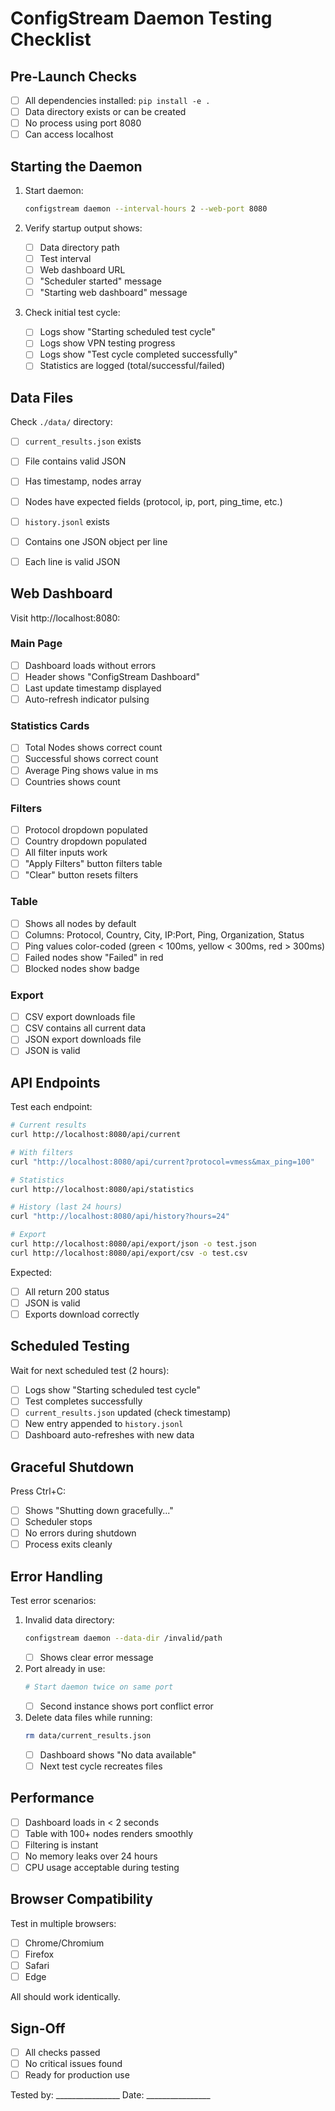 # ConfigStream Daemon Testing Checklist

## Pre-Launch Checks

- [ ] All dependencies installed: `pip install -e .`
- [ ] Data directory exists or can be created
- [ ] No process using port 8080
- [ ] Can access localhost

## Starting the Daemon

1. Start daemon:
   ```bash
   configstream daemon --interval-hours 2 --web-port 8080
   ```

2. Verify startup output shows:
   - [ ] Data directory path
   - [ ] Test interval
   - [ ] Web dashboard URL
   - [ ] "Scheduler started" message
   - [ ] "Starting web dashboard" message

3. Check initial test cycle:
   - [ ] Logs show "Starting scheduled test cycle"
   - [ ] Logs show VPN testing progress
   - [ ] Logs show "Test cycle completed successfully"
   - [ ] Statistics are logged (total/successful/failed)

## Data Files

Check `./data/` directory:

- [ ] `current_results.json` exists
- [ ] File contains valid JSON
- [ ] Has timestamp, nodes array
- [ ] Nodes have expected fields (protocol, ip, port, ping_time, etc.)

- [ ] `history.jsonl` exists
- [ ] Contains one JSON object per line
- [ ] Each line is valid JSON

## Web Dashboard

Visit http://localhost:8080:

### Main Page
- [ ] Dashboard loads without errors
- [ ] Header shows "ConfigStream Dashboard"
- [ ] Last update timestamp displayed
- [ ] Auto-refresh indicator pulsing

### Statistics Cards
- [ ] Total Nodes shows correct count
- [ ] Successful shows correct count
- [ ] Average Ping shows value in ms
- [ ] Countries shows count

### Filters
- [ ] Protocol dropdown populated
- [ ] Country dropdown populated
- [ ] All filter inputs work
- [ ] "Apply Filters" button filters table
- [ ] "Clear" button resets filters

### Table
- [ ] Shows all nodes by default
- [ ] Columns: Protocol, Country, City, IP:Port, Ping, Organization, Status
- [ ] Ping values color-coded (green < 100ms, yellow < 300ms, red > 300ms)
- [ ] Failed nodes show "Failed" in red
- [ ] Blocked nodes show badge

### Export
- [ ] CSV export downloads file
- [ ] CSV contains all current data
- [ ] JSON export downloads file
- [ ] JSON is valid

## API Endpoints

Test each endpoint:

```bash
# Current results
curl http://localhost:8080/api/current

# With filters
curl "http://localhost:8080/api/current?protocol=vmess&max_ping=100"

# Statistics
curl http://localhost:8080/api/statistics

# History (last 24 hours)
curl "http://localhost:8080/api/history?hours=24"

# Export
curl http://localhost:8080/api/export/json -o test.json
curl http://localhost:8080/api/export/csv -o test.csv
```

Expected:
- [ ] All return 200 status
- [ ] JSON is valid
- [ ] Exports download correctly

## Scheduled Testing

Wait for next scheduled test (2 hours):

- [ ] Logs show "Starting scheduled test cycle"
- [ ] Test completes successfully
- [ ] `current_results.json` updated (check timestamp)
- [ ] New entry appended to `history.jsonl`
- [ ] Dashboard auto-refreshes with new data

## Graceful Shutdown

Press Ctrl+C:

- [ ] Shows "Shutting down gracefully..."
- [ ] Scheduler stops
- [ ] No errors during shutdown
- [ ] Process exits cleanly

## Error Handling

Test error scenarios:

1. Invalid data directory:
   ```bash
   configstream daemon --data-dir /invalid/path
   ```
   - [ ] Shows clear error message

2. Port already in use:
   ```bash
   # Start daemon twice on same port
   ```
   - [ ] Second instance shows port conflict error

3. Delete data files while running:
   ```bash
   rm data/current_results.json
   ```
   - [ ] Dashboard shows "No data available"
   - [ ] Next test cycle recreates files

## Performance

- [ ] Dashboard loads in < 2 seconds
- [ ] Table with 100+ nodes renders smoothly
- [ ] Filtering is instant
- [ ] No memory leaks over 24 hours
- [ ] CPU usage acceptable during testing

## Browser Compatibility

Test in multiple browsers:
- [ ] Chrome/Chromium
- [ ] Firefox
- [ ] Safari
- [ ] Edge

All should work identically.

## Sign-Off

- [ ] All checks passed
- [ ] No critical issues found
- [ ] Ready for production use

Tested by: ________________
Date: ________________